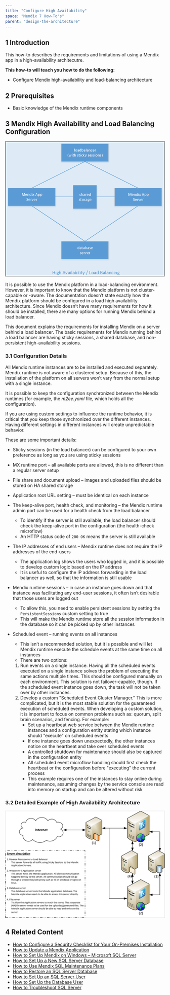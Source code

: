 ```yaml
---
title: "Configure High Availability"
space: "Mendix 7 How-To's"
parent: "design-the-architecture"
---
```


## 1 Introduction

This how-to describes the requirements and limitations of using a Mendix app in a high-availability architecutre.

**This how-to will teach you how to do the following:**

* Configure Mendix high-availability and load-balancing architecture

## 2 Prerequisites

* Basic knowledge of the Mendix runtime components

## 3 Mendix High Availability and Load Balancing Configuration

![](attachments/18448663/18580722.png)

It is possible to use the Mendix platform in a load-balancing environment. However, it is important to know that the Mendix platform is not cluster-capable or -aware. The documentation doesn’t state exactly how the Mendix platform should be configured in a load high availability architecture. Since Mendix doesn’t have many requirements for how it should be installed, there are many options for running Mendix behind a load balancer.

This document explains the requirements for installing Mendix on a server behind a load balancer. The basic requirements for Mendix running behind a load balancer are having sticky sessions, a shared database, and non-persistent high-availability sessions.

### 3.1 Configuration Details

All Mendix runtime instances are to be installed and executed separately. Mendix runtime is not aware of a clustered setup. Because of this, the installation of the platform on all servers won’t vary from the normal setup with a single instance.

It is possible to keep the configuration synchronized between the Mendix runtimes (for example, the *m2ee.yaml* file, which holds all the configuration).

If you are using custom settings to influence the runtime behavior, it is critical that you keep those synchronized over the different instances. Having different settings in different instances will create unpredictable behavior.

These are some important details:

* Sticky sessions (in the load balancer) can be configured to your own preference as long as you are using sticky sessions
* MX runtime port – all available ports are allowed, this is no different than a regular server setup
* File share and document upload – images and uploaded files should be stored on HA shared storage
* Application root URL setting – must be identical on each instance
* The keep-alive port, health check, and monitoring – the Mendix runtime admin port can be used for a health check from the load balancer
    * To identify if the server is still available, the load balancer should check the keep-alive port in the configuration (the health-check microflow)
    * An HTTP status code of `200 OK` means the server is still available
* The IP addresses of end users – Mendix runtime does not require the IP addresses of the end-users
    * The application log shows the users who logged in, and it is possible to develop custom logic based on the IP address
    * It is useful to configure the IP address forwarding in the load balancer as well, so that the information is still usable
* Mendix runtime sessions – in case an instance goes down and that instance was facilitating any end-user sessions, it often isn’t desirable that those users are logged out
    * To allow this, you need to enable persistent sessions by setting the `PersistentSessions` custom setting to true
    * This will make the Mendix runtime store all the session information in the database so it can be picked up by other instances
* Scheduled event – running events on all instances 
    * This isn’t a recommended solution, but it is possible and will let Mendix runtime execute the schedule events at the same time on all instances
    * There are two options:

    1. Run events on a single instance. Having all the scheduled events executed on a single instance solves the problem of executing the same actions multiple times. This should be configured manually on each environment. This solution is not failover-capable, though. If the scheduled event instance goes down, the task will not be taken over by other instances.
    2. Develop a custom "Scheduled Event Cluster Manager." This is more complicated, but it is the most stable solution for the guaranteed execution of scheduled events. When developing a custom solution, it is important to focus on common problems such as: quorum, split brain scenarios, and fencing. For example:
        * Set up a heartbeat web service between the Mendix runtime instances and a configuration entity stating which instance should "execute" on scheduled events
        * If one instance goes down unexpectedly, the other instances notice on the heartbeat and take over scheduled events
        * A controlled shutdown for maintenance should also be captured in the configuration entity
        * All scheduled event microflow handling should first check the heartbeat or the configuration before "executing" the current process
        * This example requires one of the instances to stay online during maintenance, assuming changes by the service console are read into memory on startup and can be altered without risk

### 3.2 Detailed Example of High Availability Architecture

![Example architecture for a High Availability environment](attachments/18448663/18580721.jpg)

## 4 Related Content

* [How to Configure a Security Checklist for Your On-Premises Installation](security-checklist-for-your-on-premises-installation)
* [How to Update a Mendix Application](updating-a-mendix-application)
* [How to Set Up Mendix on Windows – Microsoft SQL Server](mendix-on-windows-_-microsoft-sql-server)
* [How to Set Up a New SQL Server Database](setting-up-a-new-sql-server-database)
* [How to Use Mendix SQL Maintenance Plans](mendix-sql-maintenance-plans)
* [How to Restore an SQL Server Database](restoring-a-sql-server-database)
* [How to Set Up an SQL Server User](setting-up-a-sql-server-user)
* [How to Set Up the Database User](setting-up-the-database-user)
* [How to Troubleshoot SQL Server](troubleshooting-sql-server)
